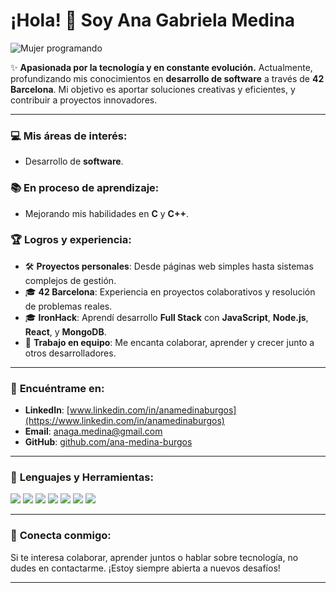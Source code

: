 # ¡Hola! 👋 Soy Ana Gabriela Medina
![Mujer programando](https://media.giphy.com/media/l0K4kF70bm6JeHaDi/giphy.gif)

✨ **Apasionada por la tecnología y en constante evolución.** Actualmente, profundizando mis conocimientos en **desarrollo de software** a través de **42 Barcelona**. Mi objetivo es aportar soluciones creativas y eficientes, y contribuir a proyectos innovadores.

---

### 💻 **Mis áreas de interés:**
- Desarrollo de **software**.

### 📚 **En proceso de aprendizaje:**
- Mejorando mis habilidades en **C** y **C++**.

### 🏆 **Logros y experiencia:**
- 🛠️ **Proyectos personales**: Desde páginas web simples hasta sistemas complejos de gestión.
- 🎓 **42 Barcelona**: Experiencia en proyectos colaborativos y resolución de problemas reales.
- 🎓 **IronHack**: Aprendí desarrollo **Full Stack** con **JavaScript**, **Node.js**, **React**, y **MongoDB**.
- 💬 **Trabajo en equipo**: Me encanta colaborar, aprender y crecer junto a otros desarrolladores.

---

### 📍 **Encuéntrame en:**
- **LinkedIn**: [www.linkedin.com/in/anamedinaburgos](https://www.linkedin.com/in/anamedinaburgos)
- **Email**: [anaga.medina@gmail.com](mailto:anaga.medina@gmail.com)
- **GitHub**: [github.com/ana-medina-burgos](https://github.com/ana-medina-burgos)

---

### 🔧 **Lenguajes y Herramientas:**
![](https://img.shields.io/badge/-C-black?style=flat&logo=c&logoColor=white)
![](https://img.shields.io/badge/-C++-00599C?style=flat&logo=c%2B%2B&logoColor=white)
![](https://img.shields.io/badge/-JavaScript-323330?style=flat&logo=javascript&logoColor=F7DF1E)
![](https://img.shields.io/badge/-Node.js-339933?style=flat&logo=node.js&logoColor=white)
![](https://img.shields.io/badge/-React-61DAFB?style=flat&logo=react&logoColor=black)
![](https://img.shields.io/badge/-HTML5-E34F26?style=flat&logo=html5&logoColor=white)
![](https://img.shields.io/badge/-CSS3-1572B6?style=flat&logo=css3&logoColor=white)

---

### 🤝 **Conecta conmigo:**
Si te interesa colaborar, aprender juntos o hablar sobre tecnología, no dudes en contactarme. ¡Estoy siempre abierta a nuevos desafíos!

---






<!---
Anagamedina/Anagamedina is a ✨ special ✨ repository because its `README.md` (this file) appears on your GitHub profile.
You can click the Preview link to take a look at your changes.
--->
